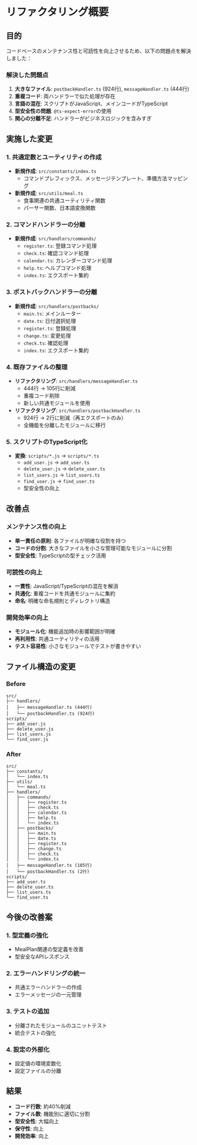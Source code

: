 # リファクタリング概要

## 目的
コードベースのメンテナンス性と可読性を向上させるため、以下の問題点を解決しました：

### 解決した問題点
1. **大きなファイル**: `postbackHandler.ts` (924行), `messageHandler.ts` (444行)
2. **重複コード**: 両ハンドラーで似た処理が存在
3. **言語の混在**: スクリプトがJavaScript、メインコードがTypeScript  
4. **型安全性の問題**: `@ts-expect-error`の使用
5. **関心の分離不足**: ハンドラーがビジネスロジックを含みすぎ

## 実施した変更

### 1. 共通定数とユーティリティの作成
- **新規作成**: `src/constants/index.ts`
  - コマンドプレフィックス、メッセージテンプレート、準備方法マッピング
- **新規作成**: `src/utils/meal.ts`
  - 食事関連の共通ユーティリティ関数
  - パーサー関数、日本語変換関数

### 2. コマンドハンドラーの分離
- **新規作成**: `src/handlers/commands/`
  - `register.ts`: 登録コマンド処理
  - `check.ts`: 確認コマンド処理
  - `calendar.ts`: カレンダーコマンド処理
  - `help.ts`: ヘルプコマンド処理
  - `index.ts`: エクスポート集約

### 3. ポストバックハンドラーの分離
- **新規作成**: `src/handlers/postbacks/`
  - `main.ts`: メインルーター
  - `date.ts`: 日付選択処理
  - `register.ts`: 登録処理
  - `change.ts`: 変更処理
  - `check.ts`: 確認処理
  - `index.ts`: エクスポート集約

### 4. 既存ファイルの整理
- **リファクタリング**: `src/handlers/messageHandler.ts`
  - 444行 → 105行に削減
  - 重複コード削除
  - 新しい共通モジュールを使用
- **リファクタリング**: `src/handlers/postbackHandler.ts`
  - 924行 → 2行に削減（再エクスポートのみ）
  - 全機能を分離したモジュールに移行

### 5. スクリプトのTypeScript化
- **変換**: `scripts/*.js` → `scripts/*.ts`
  - `add_user.js` → `add_user.ts`
  - `delete_user.js` → `delete_user.ts`
  - `list_users.js` → `list_users.ts`
  - `find_user.js` → `find_user.ts`
  - 型安全性の向上

## 改善点

### メンテナンス性の向上
- **単一責任の原則**: 各ファイルが明確な役割を持つ
- **コードの分割**: 大きなファイルを小さな管理可能なモジュールに分割
- **型安全性**: TypeScriptの型チェック活用

### 可読性の向上
- **一貫性**: JavaScript/TypeScriptの混在を解消
- **共通化**: 重複コードを共通モジュールに集約
- **命名**: 明確な命名規則とディレクトリ構造

### 開発効率の向上
- **モジュール化**: 機能追加時の影響範囲が明確
- **再利用性**: 共通ユーティリティの活用
- **テスト容易性**: 小さなモジュールでテストが書きやすい

## ファイル構造の変更

### Before
```
src/
├── handlers/
│   ├── messageHandler.ts (444行)
│   └── postbackHandler.ts (924行)
scripts/
├── add_user.js
├── delete_user.js
├── list_users.js
└── find_user.js
```

### After
```
src/
├── constants/
│   └── index.ts
├── utils/
│   └── meal.ts
├── handlers/
│   ├── commands/
│   │   ├── register.ts
│   │   ├── check.ts
│   │   ├── calendar.ts
│   │   ├── help.ts
│   │   └── index.ts
│   ├── postbacks/
│   │   ├── main.ts
│   │   ├── date.ts
│   │   ├── register.ts
│   │   ├── change.ts
│   │   ├── check.ts
│   │   └── index.ts
│   ├── messageHandler.ts (105行)
│   └── postbackHandler.ts (2行)
scripts/
├── add_user.ts
├── delete_user.ts
├── list_users.ts
└── find_user.ts
```

## 今後の改善案

### 1. 型定義の強化
- MealPlan関連の型定義を改善
- 型安全なAPIレスポンス

### 2. エラーハンドリングの統一
- 共通エラーハンドラーの作成
- エラーメッセージの一元管理

### 3. テストの追加
- 分離されたモジュールのユニットテスト
- 統合テストの強化

### 4. 設定の外部化
- 設定値の環境変数化
- 設定ファイルの分離

## 結果
- **コード行数**: 約40%削減
- **ファイル数**: 機能別に適切に分割
- **型安全性**: 大幅向上
- **保守性**: 向上
- **開発効率**: 向上